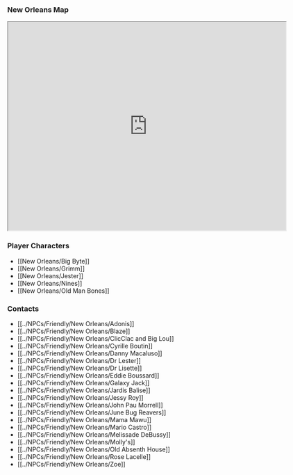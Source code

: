 ### New Orleans Map
<iframe src="https://www.google.com/maps/d/embed?mid=1kqI46H1aTTYaw6xjiY3yciRZTV-hIDY&ehbc=2E312F" width="640" height="480"></iframe>

### Player Characters

- [[New Orleans/Big Byte]]
- [[New Orleans/Grimm]]
- [[New Orleans/Jester]]
- [[New Orleans/Nines]]
- [[New Orleans/Old Man Bones]]

### Contacts

- [[../NPCs/Friendly/New Orleans/Adonis]]
- [[../NPCs/Friendly/New Orleans/Blaze]]
- [[../NPCs/Friendly/New Orleans/ClicClac and Big Lou]]
- [[../NPCs/Friendly/New Orleans/Cyrille Boutin]]
- [[../NPCs/Friendly/New Orleans/Danny Macaluso]]
- [[../NPCs/Friendly/New Orleans/Dr Lester]]
- [[../NPCs/Friendly/New Orleans/Dr Lisette]]
- [[../NPCs/Friendly/New Orleans/Eddie Boussard]]
- [[../NPCs/Friendly/New Orleans/Galaxy Jack]]
- [[../NPCs/Friendly/New Orleans/Jardis Balise]]
- [[../NPCs/Friendly/New Orleans/Jessy Roy]]
- [[../NPCs/Friendly/New Orleans/John Pau Morrell]]
- [[../NPCs/Friendly/New Orleans/June Bug Reavers]]
- [[../NPCs/Friendly/New Orleans/Mama Mawu]]
- [[../NPCs/Friendly/New Orleans/Mario Castro]]
- [[../NPCs/Friendly/New Orleans/Melissade DeBussy]]
- [[../NPCs/Friendly/New Orleans/Molly's]]
- [[../NPCs/Friendly/New Orleans/Old Absenth House]]
- [[../NPCs/Friendly/New Orleans/Rose Lacelle]]
- [[../NPCs/Friendly/New Orleans/Zoe]]